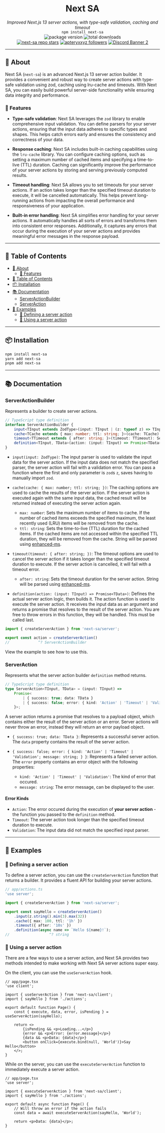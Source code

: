 <div align="center">
    <h1><strong>Next SA</strong></h1>
    <i>Improved Next.js 13 server actions, with type-safe validation, caching and timeout</i><br>
    <code>npm install next-sa</code>
</div>

<div align="center">
    <img alt="package version" src="https://img.shields.io/npm/v/next-sa?label=version">
    <img alt="total downloads" src="https://img.shields.io/npm/dt/next-sa">
    <br>
    <a href="https://github.com/apteryxxyz/next-sa"><img alt="next-sa repo stars" src="https://img.shields.io/github/stars/apteryxxyz/next-sa?style=social"></a>
    <a href="https://github.com/apteryxxyz"><img alt="apteryxxyz followers" src="https://img.shields.io/github/followers/apteryxxyz?style=social"></a>
    <a href="https://discord.gg/vZQbMhsaKY"><img src="https://discordapp.com/api/guilds/829836158007115806/widget.png?style=shield" alt="Discord Banner 2"/></a>
</div>

---

## 🤔 About

Next SA (`next-sa`) is an advanced Next.js 13 server action builder. It provides a convenient and robust way to create server actions with type-safe validation using zod, caching using lru-cache and timeouts. With Next SA, you can easily build powerful server-side functionality while ensuring data integrity and performance.

### 🚀 Features

 - **Type-safe validation**: Next SA leverages the `zod` library to enable comprehensive input validation. You can define parsers for your server actions, ensuring that the input data adheres to specific types and shapes. This helps catch errors early and ensures the consistency and correctness of your data.

 - **Response caching**: Next SA includes built-in caching capabilities using the `lru-cache` library. You can configure caching options, such as setting a maximum number of cached items and specifying a time-to-live (TTL) duration. Caching can significantly improve the performance of your server actions by storing and serving previously computed results.

 - **Timeout handling**: Next SA allows you to set timeouts for your server actions. If an action takes longer than the specified timeout duration to execute, it will be cancelled automatically. This helps prevent long-running actions from impacting the overall performance and responsiveness of your application.

 - **Built-in error handling**: Next SA simplifies error handling for your server actions. It automatically handles all sorts of errors and transforms them into consistent error responses. Additionally, it captures any errors that occur during the execution of your server actions and provides meaningful error messages in the response payload.

---

## 🏓 Table of Contents

 - [🤔 About](#-about)
    - [🚀 Features](#-features)
 - [🏓 Table of Contents](#-table-of-contents)
 - [📦 Installation](#-installation)
 - [📚 Documentation](#-documentation)
    - [ServerActionBuilder](#serveractionbuilder)
    - [ServerAction](#serveraction)
 - [📖 Examples](#-examples)
    - [📝 Defining a server action](#-defining-a-server-action)
    - [📝 Using a server action](#-using-a-server-action)

---

## 📦 Installation

```bash
npm install next-sa
yarn add next-sa
pnpm add next-sa
```

---

## 📚 Documentation

### ServerActionBuilder

Represents a builder to create server actions.

```ts
// TypeScript type definition
interface ServerActionBuilder {
    input<TInput extends ZodType>(input: TInput | (z: typeof z) => TInput): ServerActionBuilder;
    cache<TCache extends { max: number; ttl: string; }>(cache: TCache): ServerActionBuilder;
    timeout<TTimeout extends { after: string; }>(timeout: TTimeout): ServerActionBuilder;
    definition<TInput, TData>(action: (input: TInput) => Promise<TData>): ServerAction<TInput, TData>;
}
```

 - `input(input: ZodType)`: The input parser is used to validate the input data for the server action. If the input data does not match the specified parser, the server action will fail with a validation error. You can pass a function where the first and only parameter is `zod`s `z`, saves having to manually import `zod`.

 - `cache(cache: { max: number; ttl: string; })`: The caching options are used to cache the results of the server action. If the server action is executed again with the same input data, the cached result will be returned instead of executing the server action again.
    - `max: number`: Sets the maximum number of items to cache. If the number of cached items exceeds the specified maximum, the least recently used (LRU) items will be removed from the cache.
    - `ttl: string`: Sets the time-to-live (TTL) duration for the cached items. If the cached items are not accessed within the specified TTL duration, they will be removed from the cache. String will be parsed using [enhanced-ms](https://npmjs.com/enhanced-ms).

 - `timeout(timeout: { after: string; })`: The timeout options are used to cancel the server action if it takes longer than the specified timeout duration to execute. If the server action is cancelled, it will fail with a timeout error.
    - `after: string`: Sets the timeout duration for the server action. String will be parsed using [enhanced-ms](https://npmjs.com/enhanced-ms).

 - `definition(action: (input: TInput) => Promise<TData>)`: Defines the actual server action logic, then builds it. The action function is used to execute the server action. It receives the input data as an argument and returns a promise that resolves to the result of the server action. You are free to throw errors in this function, they will be handled. This must be called last.

```ts
import { createServerAction } from 'next-sa/server';

export const action = createServerAction()
//             ^? ServerActionBuilder
```

View the example to see how to use this.

### ServerAction

Represents what the server action builder `definition` method returns.

```ts
// TypeScript type definition
type ServerAction<TInput, TData> = (input: TInput) =>
    Promise<
        | { success: true; data: TData }
        | { success: false; error: { kind: 'Action' | 'Timeout' | 'Validation'; message: string; }
    }>;
```

A server action returns a promise that resolves to a payload object, which contains either the result of the server action or an error. Server actions will never throw an error, instead they will return an error payload object.

 - `{ success: true; data: TData }`: Represents a successful server action. The `data` property contains the result of the server action.

 - `{ success: false; error: { kind: 'Action' | 'Timeout' | 'Validation'; message: string; } }`: Represents a failed server action. The `error` property contains an error object with the following properties:
    - `kind: 'Action' | 'Timeout' | 'Validation'`: The kind of error that occured.
    - `message: string`: The error message, can be displayed to the user.

#### Error Kinds

 - `Action`: The error occured during the execution of **your server action** - the function you passed to the `definition` method.
 - `Timeout`: The server action took longer than the specified timeout duration to execute.
 - `Validation`: The input data did not match the specified input parser.

---

## 📖 Examples

### 📝 Defining a server action

To define a server action, you can use the `createServerAction` function that returns a builder. It provides a fluent API for building your server actions.

```ts
// app/actions.ts
'use server';

import { createServerAction } from 'next-sa/server';

export const sayHello = createServerAction()
    .input(z.string().min(3).max(32))
    .cache({ max: 100, ttl: '1h' })
    .timeout({ after: '10s' })
    .definition(async name => `Hello ${name}!`);
//                  ^? string
```

### 📝 Using a server action

There are a few ways to use a server action, and Next SA provides two methods intended to make working with Next SA server actions super easy.

On the client, you can use the `useServerAction` hook.

```tsx
// app/page.tsx
'use client';

import { useServerAction } from 'next-sa/client';
import { sayHello } from './actions';

export default function Page() {
    const { execute, data, error, isPending } = useServerAction(sayHello);

    return <>
        {isPending && <p>Loading...</p>}
        {error && <p>Error: {error.message}</p>}
        {data && <p>Data: {data}</p>}
        <button onClick={execute.bind(null, 'World')}>Say Hello</button>
    </>;
}
```

While on the server, you can use the `executeServerAction` function to immediately execute a server action.

```tsx
// app/page.tsx
'use server';

import { executeServerAction } from 'next-sa/client';
import { sayHello } from './actions';

export default async function Page() {
    // Will throw an error if the action fails
    const data = await executeServerAction(sayHello, 'World');

    return <p>Data: {data}</p>;
}
```
